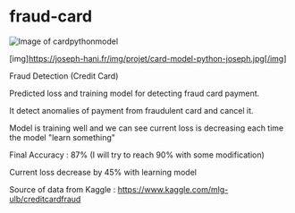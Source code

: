 # fraud-card
![Image of cardpythonmodel](https://joseph-hani.fr/img/projet/card-model-python-joseph.jpg)

[img]https://joseph-hani.fr/img/projet/card-model-python-joseph.jpg[/img]

Fraud Detection (Credit Card) 

Predicted loss and training model for detecting fraud card payment.

It detect anomalies of payment from fraudulent card and cancel it. 

Model is training well and we can see current loss is decreasing each time the model "learn something" 

Final Accuracy : 87% (I will try to reach 90% with some modification) 

Current loss decrease by 45% with learning model

Source of data from Kaggle :
https://www.kaggle.com/mlg-ulb/creditcardfraud
